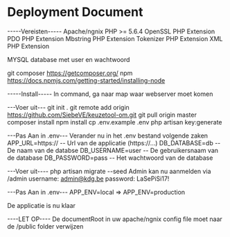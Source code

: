 Deployment Document
===================

-----Vereisten-----
Apache/ngnix
PHP >= 5.6.4
OpenSSL PHP Extension
PDO PHP Extension
Mbstring PHP Extension
Tokenizer PHP Extension
XML PHP Extension

MYSQL database met user en wachtwoord

git 
composer https://getcomposer.org/
npm https://docs.npmjs.com/getting-started/installing-node

-----Install-----
In command, ga naar map waar webserver moet komen

---Voer uit---
git init .
git remote add origin https://github.com/SiebeVE/keuzetool-om.git
git pull origin master
composer install
npm install
cp .env.example .env
php artisan key:generate

---Pas Aan in .env---
Verander nu in het .env bestand volgende zaken
APP_URL=https:// -- Url van de applicatie (https://...)
DB_DATABASE=db -- De naam van de databse
DB_USERNAME=user -- De gebruikersnaam van de database
DB_PASSWORD=pass -- Het wachtwoord van de database

---Voer uit----
php artisan migrate --seed
	Admin kan nu aanmelden via /admin
	username: admin@kdg.be
	password: LaSePiSi17!

---Pas Aan in .env---
APP_ENV=local => APP_ENV=production

De applicatie is nu klaar

----LET OP----
De documentRoot in uw apache/ngnix config file moet naar de /public folder verwijzen
